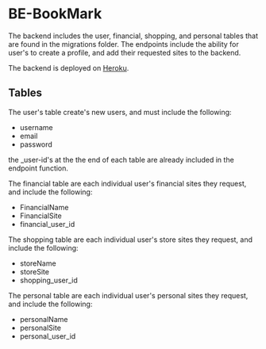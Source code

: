 # BE-BookMark
The backend includes the user, financial, shopping, and personal tables that are found in the migrations folder. The endpoints include the ability for user's to create a profile, and add their requested sites to the backend.

The backend is deployed on [Heroku](https://be-bookmark.herokuapp.com/).


## Tables
The user's table create's new users, and must include the following:
  - username
  - email
  - password
  
the _user-id's at the the end of each table are already included in the endpoint function. 

The financial table are each individual user's financial sites they request, and include the following:
  - FinancialName
  - FinancialSite
  - financial_user_id

The shopping table are each individual user's store sites they request, and include the following:
  - storeName
  - storeSite
  - shopping_user_id
 
The personal table are each individual user's personal sites they request, and include the following:
  - personalName
  - personalSite
  - personal_user_id
  
 
